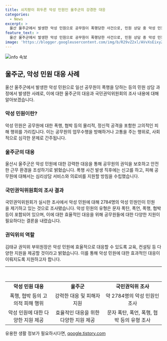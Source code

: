 ```yaml
---
title: 쇠지팡이 휘두른 악성 민원인 울주군의 강경한 대응
categories:
  - News
excerpt: >
  울산 울주군에서 발생한 악성 민원으로 공무원이 폭행당한 사건으로, 민원 상담 중 악성 민원인이 공무원을 욕설하고 폭력을 행사한 후 형사 고발됐다. 이에 울산시 울주군은 강력 대응하며 피해 공무원에 서비스와 의료비를 지원할 방침이다. 국민권익위원회 조사에 따르면 폭행‧협박 등의 악성 민원이 상당한데, 이에 대응하기 위해 권익위는 일선 공무원들에 대한 교육과 지원을 강화할 예정이라 밝혔다.
feature_text: >
  울산 울주군에서 발생한 악성 민원으로 공무원이 폭행당한 사건으로, 민원 상담 중 악성 민원인이 공무원을 욕설하고 폭력을 행사한 후 형사 고발됐다. 이에 울산시 울주군은 강력 대응하며 피해 공무원에 서비스와 의료비를 지원할 방침이다. 국민권익위원회 조사에 따르면 폭행‧협박 등의 악성 민원이 상당한데, 이에 대응하기 위해 권익위는 일선 공무원들에 대한 교육과 지원을 강화할 예정이라 밝혔다.
image: 'https://blogger.googleusercontent.com/img/b/R29vZ2xl/AVvXsEixyZcFfHzMRdzZMjFBmAUKJYCLCGyLL1o632UiGVXcaFdKo_bkvkuCioo0uUKlGfBVcT3P84aROyZIXSBEx3Aw5nCQ3pTgDom1WDC4m8eifvWiAmWEEVb4x6G_l8C0QH225ldMjyaFvpxGEBGNO37VmDTDMHGhJPq73UglMfDca1-0aw/s1600/blogspot.png'
---
```


<p><img src="https://blogger.googleusercontent.com/img/b/R29vZ2xl/AVvXsEixyZcFfHzMRdzZMjFBmAUKJYCLCGyLL1o632UiGVXcaFdKo_bkvkuCioo0uUKlGfBVcT3P84aROyZIXSBEx3Aw5nCQ3pTgDom1WDC4m8eifvWiAmWEEVb4x6G_l8C0QH225ldMjyaFvpxGEBGNO37VmDTDMHGhJPq73UglMfDca1-0aw/s1600/blogspot.png" alt="info 속보" /></p>

<h2 data-ke-size="size26">울주군, 악성 민원 대응 사례</h2>

<p data-ke-size="size16">울산 울주군에서 발생한 악성 민원으로 일선 공무원이 폭행을 당하는 등의 민원 상담 과정에서 발생한 사례로, 이에 대한 울주군의 대응과 국민권익위원회의 조사 내용에 대해 알아보겠습니다.</p>

<h3><b>악성 민원이란?</b></h3>

<p data-ke-size="size16">악성 민원은 공무원에 대한 폭행, 협박 등의 물리적, 정신적 공격을 포함한 고의적인 피해 행위를 가리킵니다. 이는 공무원의 업무수행을 방해하거나 고통을 주는 행위로, 사회적으로 심각한 문제로 간주됩니다.</p>

<h3><b>울주군의 대응</b></h3>

<p data-ke-size="size16">울산시 울주군은 악성 민원에 대한 강력한 대응을 통해 공무원의 권익을 보호하고 안전한 근무 환경을 조성하기로 밝혔습니다. 폭행 사건 발생 직후에는 신고를 하고, 피해 공무원에 대해서는 심리상담 서비스와 의료비를 지원할 방침을 수립했습니다.</p>

<h3><b>국민권익위원회의 조사 결과</b></h3>

<p data-ke-size="size16">국민권익위원회가 실시한 조사에서 악성 민원에 대해 2784명의 악성 민원인이 민원을 제기하고 있는 것으로 조사됐습니다. 악성 민원의 유형은 문자 폭탄, 폭언, 폭행, 협박 등이 포함되어 있으며, 이에 대한 효율적인 대응을 위해 공무원들에 대한 다양한 지원이 필요하다는 결론을 내렸습니다.</p>

<h3><b>권익위의 역할</b></h3>

<p data-ke-size="size16">김태규 권익위 부위원장은 악성 민원에 효율적으로 대응할 수 있도록 교육, 컨설팅 등 다양한 지원을 제공할 것이라고 밝혔습니다. 이를 통해 악성 민원에 대한 효과적인 대응이 이뤄지도록 지원하고자 합니다.</p>

<hr>

<p data-ke-size="size16">&nbsp;</p>

<table>
  <tbody>
    <tr>
      <td style="text-align: center; height: 17px;"><b>악성 민원 대응</b></td>
      <td style="text-align: center; height: 17px;"><b>울주군</b></td>
      <td style="text-align: center; height: 17px;"><b>국민권익위 조사</b></td>
    </tr>
    <tr>
      <td style="text-align: center;">폭행, 협박 등의 고의적 피해 행위</td>
      <td style="text-align: center;">강력한 대응 및 피해자 지원</td>
      <td style="text-align: center;">약 2784명의 악성 민원인 조사</td>
    </tr>
    <tr>
      <td style="text-align: center;">악성 민원에 대한 다양한 지원 제공</td>
      <td style="text-align: center;">효율적인 대응을 위한 다양한 지원 제공</td>
      <td style="text-align: center;">문자 폭탄, 폭언, 폭행, 협박 등의 유형 조사</td>
    </tr>
  </tbody>
</table>
유용한 생활 정보가 필요하시다면, <a href="https://qoogle.tistory.com" rel="dofollow">qoogle.tistory.com</a>


